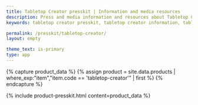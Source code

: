 ```yaml
---
title: Tabletop Creator presskit | Information and media resources
description: Press and media information and resources about Tabletop Creator
keywords: tabletop creator presskit, tabletop creator information, tabletop creator press, tabletop creator media, tabletop creator resources

permalink: /presskit/tabletop-creator/
layout: empty

theme_text: is-primary
type: app
---
```


{% capture product_data %}
  {% assign product = site.data.products | where_exp:"item","item.code == 'tabletop-creator'" | first %}
{% endcapture %}

{% include product-presskit.html content=product_data %}